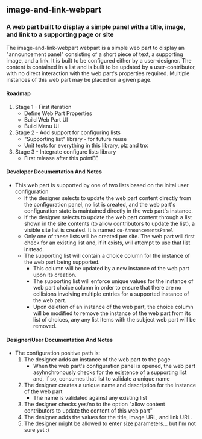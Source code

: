 ## image-and-link-webpart
### A web part built to display a simple panel with a title, image, and link to a supporting page or site

The image-and-link-webpart webpart is a simple web part to display an "announcement panel" consisting of a short piece of text, a supporting image, and a link. It is built to be configured either by a user-designer. The content is contained in a list and is built to be updated by a user-contributor, with no direct interaction with the web part's properties required. Multiple instances of this web part may be placed on a given page.

#### Roadmap
1. Stage 1 - First iteration
    * Define Web Part Properties
    * Build Web Part UI
    * Build Menu UI
2. Stage 2 - Add support for configuring lists
    * "Supporting list" library - for future reuse
    * Unit tests for everything in this library, plz and tnx
3. Stage 3 - Integrate configure lists library
    * First release after this pointEE

#### Developer Documentation And Notes
* This web part is supported by one of two lists based on the inital user configuration
    * If the designer selects to update the web part content directly from the configuration panel, no list is created, and the web part's configuration state is maintained directly in the web part's instance.
    * If the designer selects to update the web part content through a list shown in the site contents (to allow contributors to update the list), a visible site list is created. It is named <code>cu-AnnouncementsPanel</code>
    * Only one of these lists will be created per site. The web part will first check for an existing list and, if it exists, will attempt to use that list instead.
    * The supporting list will contain a choice column for the instance of the web part being supported.
        * This column will be updated by a new instance of the web part upon its creation.
        * The supporting list will enforce unique values for the instance of web part choice column in order to ensure that there are no collisions involving multiple entries for a supported instance of the web part.
        * Upon deletion of an instance of the web part, the choice column will be modified to remove the instance of the web part from its list of choices, any any list items with the subject web part will be removed.

#### Designer/User Documentation And Notes
* The configuration positive path is:
    1. The designer adds an instance of the web part to the page
        * When the web part's configuration panel is opened, the web part asyhnchronously checks for the existence of a supporting list and, if so, consumes that list to validate a unique name
    2. The designer creates a unique name and description for the instance of the web part
        * The name is validated against any existing list
    3. The designer checks yes/no to the option "allow content contributors to update the content of this web part"
    4. The designer adds the values for the title, image URL, and link URL.
    5. The designer might be allowed to enter size parameters... but I'm not sure yet :)